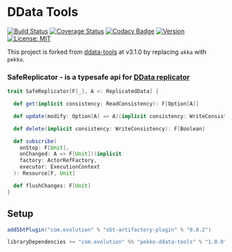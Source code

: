 # DData Tools
[![Build Status](https://github.com/evolution-gaming/pekko-ddata-tools/workflows/CI/badge.svg)](https://github.com/evolution-gaming/pekko-ddata-tools/actions?query=workflow%3ACI)
[![Coverage Status](https://coveralls.io/repos/github/evolution-gaming/pekko-ddata-tools/badge.svg?branch=master)](https://coveralls.io/github/evolution-gaming/pekko-ddata-tools?branch=master)
[![Codacy Badge](https://app.codacy.com/project/badge/Grade/9460691128bb4ba5b8a4b0006aca195a)](https://app.codacy.com/gh/evolution-gaming/pekko-ddata-tools/dashboard?utm_source=gh&utm_medium=referral&utm_content=&utm_campaign=Badge_grade)
[![Version](https://img.shields.io/badge/version-click-blue)](https://evolution.jfrog.io/artifactory/api/search/latestVersion?g=com.evolution&a=pekko-ddata-tools_2.13&repos=public)
[![License: MIT](https://img.shields.io/badge/License-MIT-yellowgreen.svg)](https://opensource.org/licenses/MIT)

This project is forked from [ddata-tools](https://github.com/evolution-gaming/ddata-tools/) at v3.1.0 by replacing `akka` with `pekko`. 

### SafeReplicator - is a typesafe api for [DData replicator](https://pekko.apache.org/docs/pekko/current/typed/distributed-data.html)

```scala
trait SafeReplicator[F[_], A <: ReplicatedData] {

  def get(implicit consistency: ReadConsistency): F[Option[A]]

  def update(modify: Option[A] => A)(implicit consistency: WriteConsistency): F[Unit]

  def delete(implicit consistency: WriteConsistency): F[Boolean]

  def subscribe(
    onStop: F[Unit],
    onChanged: A => F[Unit])(implicit
    factory: ActorRefFactory,
    executor: ExecutionContext
  ): Resource[F, Unit]

  def flushChanges: F[Unit]
}
```

## Setup

```scala
addSbtPlugin("com.evolution" % "sbt-artifactory-plugin" % "0.0.2")

libraryDependencies += "com.evolution" %% "pekko-ddata-tools" % "1.0.0"
```
